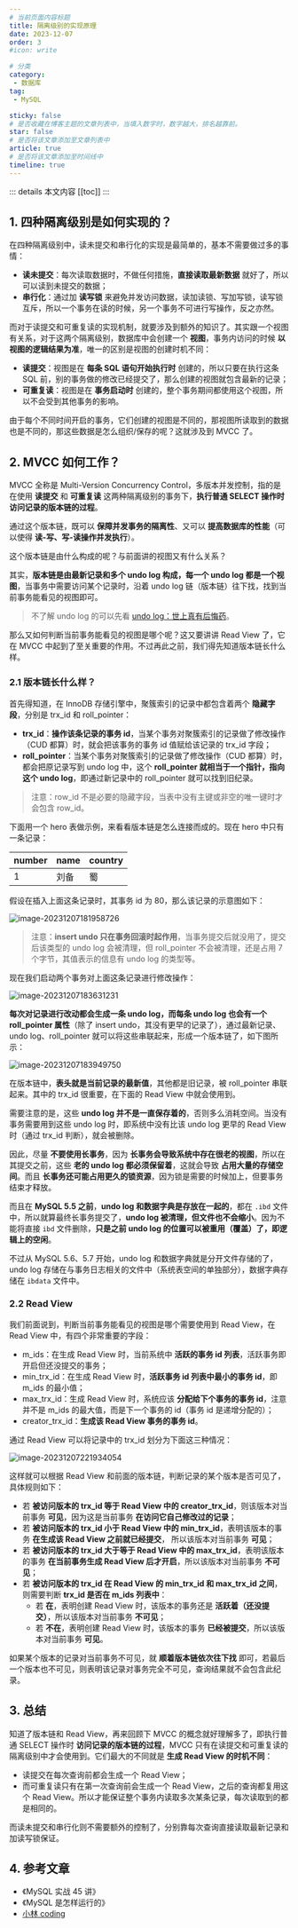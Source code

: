 ```yaml
---
# 当前页面内容标题
title: 隔离级别的实现原理
date: 2023-12-07
order: 3
#icon: write

# 分类
category:
 - 数据库
tag:
 - MySQL

sticky: false
# 是否收藏在博客主题的文章列表中，当填入数字时，数字越大，排名越靠前。
star: false
# 是否将该文章添加至文章列表中
article: true
# 是否将该文章添加至时间线中
timeline: true
---
```



::: details 本文内容
[[toc]]
:::

## 1. 四种隔离级别是如何实现的？

在四种隔离级别中，读未提交和串行化的实现是最简单的，基本不需要做过多的事情：

- **读未提交**：每次读取数据时，不做任何措施，**直接读取最新数据** 就好了，所以可以读到未提交的数据；
- **串行化**：通过加 **读写锁** 来避免并发访问数据，读加读锁、写加写锁，读写锁互斥，所以一个事务在读的时候，另一个事务不可进行写操作，反之亦然。

而对于读提交和可重复读的实现机制，就要涉及到额外的知识了。其实跟一个视图有关系，对于这两个隔离级别，数据库中会创建一个 **视图**，事务内访问的时候 **以视图的逻辑结果为准**，唯一的区别是视图的创建时机不同：

- **读提交**：视图是在 **每条 SQL 语句开始执行时** 创建的，所以只要在执行这条 SQL 前，别的事务做的修改已经提交了，那么创建的视图就包含最新的记录；
- **可重复读**：视图是在 **事务启动时** 创建的，整个事务期间都使用这个视图，所以不会受到其他事务的影响。

由于每个不同时间开启的事务，它们创建的视图是不同的，那视图所读取到的数据也是不同的，那这些数据是怎么组织/保存的呢？这就涉及到 MVCC 了。

## 2. MVCC 如何工作？

MVCC 全称是 Multi-Version Concurrency Control，多版本并发控制，指的是在使用 **读提交** 和 **可重复读** 这两种隔离级别的事务下，**执行普通 SELECT 操作时访问记录的版本链的过程**。

通过这个版本链，既可以 **保障并发事务的隔离性**、又可以 **提高数据库的性能**（可以使得 **读-写、写-读操作并发执行**）。

这个版本链是由什么构成的呢？与前面讲的视图又有什么关系？

其实，**版本链是由最新记录和多个 undo log 构成，每一个 undo log 都是一个视图**，当事务中需要访问某个记录时，沿着 undo log 链（版本链）往下找，找到当前事务能看见的视图即可。

> 不了解 undo log 的可以先看 [undo log：世上真有后悔药](https://code.0x3f4.run/backend/database/mysql/log/undo%20log%EF%BC%9A%E4%B8%96%E4%B8%8A%E7%9C%9F%E6%9C%89%E5%90%8E%E6%82%94%E8%8D%AF.html)。

那么又如何判断当前事务能看见的视图是哪个呢？这又要讲讲 Read View 了，它在 MVCC 中起到了至关重要的作用。不过再此之前，我们得先知道版本链长什么样。

### 2.1 版本链长什么样？

首先得知道，在 InnoDB 存储引擎中，聚簇索引的记录中都包含着两个 **隐藏字段**，分别是 trx_id 和 roll_pointer：

- **trx_id**：**操作该条记录的事务 id**，当某个事务对聚簇索引的记录做了修改操作（CUD 都算）时，就会把该事务的事务 id 值赋给该记录的 trx_id 字段；
- **roll_pointer**：当某个事务对聚簇索引的记录做了修改操作（CUD 都算）时，都会把原记录写到 undo log 中，这个 **roll_pointer 就相当于一个指针，指向这个 undo log**，即通过新记录中的 roll_pointer 就可以找到旧纪录。

> 注意：row_id 不是必要的隐藏字段，当表中没有主键或非空的唯一键时才会包含 row_id。

下面用一个 hero 表做示例，来看看版本链是怎么连接而成的。现在 hero 中只有一条记录：

| number | name | country |
| ------ | ---- | ------- |
| 1      | 刘备 | 蜀      |

假设在插入上面这条记录时，其事务 id 为 80，那么该记录的示意图如下：

![image-20231207181958726](https://run-notes.oss-cn-beijing.aliyuncs.com/notes/%E4%BA%8B%E5%8A%A1%2F%E9%9A%94%E7%A6%BB%E7%BA%A7%E5%88%AB%E7%9A%84%E5%AE%9E%E7%8E%B0.assets-2023_12_07-1701945144.png)

> 注意：**insert undo 只在事务回滚时起作用**，当事务提交后就没用了，提交后该类型的 undo log 会被清理，但 roll_pointer 不会被清理，还是占用 7 个字节，其值表示的信息有 undo log 的类型等。

现在我们启动两个事务对上面这条记录进行修改操作：

![image-20231207183631231](https://run-notes.oss-cn-beijing.aliyuncs.com/notes/%E4%BA%8B%E5%8A%A1%2F%E9%9A%94%E7%A6%BB%E7%BA%A7%E5%88%AB%E7%9A%84%E5%AE%9E%E7%8E%B0.assets-2023_12_07-1701945392.png)

**每次对记录进行改动都会生成一条 undo log，而每条 undo log 也会有一个 roll_pointer 属性**（除了 insert undo，其没有更早的记录了），通过最新记录、undo log、roll_pointer 就可以将这些串联起来，形成一个版本链了，如下图所示：

![image-20231207183949750](https://run-notes.oss-cn-beijing.aliyuncs.com/notes/%E4%BA%8B%E5%8A%A1%2F%E9%9A%94%E7%A6%BB%E7%BA%A7%E5%88%AB%E7%9A%84%E5%AE%9E%E7%8E%B0.assets-2023_12_07-1701945592.png)

在版本链中，**表头就是当前记录的最新值**，其他都是旧记录，被 roll_pointer 串联起来。其中的 trx_id 很重要，在下面的 Read View 中就会使用到。

需要注意的是，这些 **undo log 并不是一直保存着的**，否则多么消耗空间。当没有事务需要用到这些 undo log 时，即系统中没有比该 undo log 更早的 Read View 时（通过 trx_id 判断），就会被删除。

因此，尽量 **不要使用长事务**，因为 **长事务会导致系统中存在很老的视图**，所以在其提交之前，这些 **老的 undo log 都必须保留着**，这就会导致 **占用大量的存储空间**。而且 **长事务还可能占用更久的锁资源**，因为锁是需要的时候加上，但要事务结束才释放。

而且在 **MySQL 5.5 之前**，**undo log 和数据字典是存放在一起的**，都在 `.ibd` 文件中，所以就算最终长事务提交了，**undo log 被清理，但文件也不会缩小**。因为不能将直接 `ibd` 文件删除，**只是之前 undo log 的位置可以被重用（覆盖）了，即逻辑上的空闲**。

不过从 MySQL 5.6、5.7 开始，undo log 和数据字典就是分开文件存储的了，undo log 存储在与事务日志相关的文件中（系统表空间的单独部分），数据字典存储在 `ibdata` 文件中。

### 2.2 Read View

我们前面说到，判断当前事务能看见的视图是哪个需要使用到 Read View，在 Read View 中，有四个非常重要的字段：

- m_ids：在生成 Read View 时，当前系统中 **活跃的事务 id 列表**，活跃事务即开启但还没提交的事务；
- min_trx_id：在生成 Read View 时，**活跃事务 id 列表中最小的事务 id**，即 m_ids 的最小值；
- max_trx_id：生成 Read View 时，系统应该 **分配给下个事务的事务 id**，注意并不是 m_ids 的最大值，而是下一个事务的 id（事务 id 是递增分配的）；
- creator_trx_id：**生成该 Read View 事务的事务 id**。

通过 Read View 可以将记录中的 trx_id 划分为下面这三种情况：

![image-20231207221934054](https://run-notes.oss-cn-beijing.aliyuncs.com/notes/%E4%BA%8B%E5%8A%A1%2F%E9%9A%94%E7%A6%BB%E7%BA%A7%E5%88%AB%E7%9A%84%E5%AE%9E%E7%8E%B0.assets-2023_12_07-1701958775.png)

这样就可以根据 Read View 和前面的版本链，判断记录的某个版本是否可见了，具体规则如下：

- 若 **被访问版本的 trx_id 等于 Read View 中的 creator_trx_id**，则该版本对当前事务 **可见**，因为这是当前事务 **在访问它自己修改过的记录**；
- 若 **被访问版本的 trx_id 小于 Read View 中的 min_trx_id**，表明该版本的事务 **在生成该 Read View 之前就已经提交**， 所以该版本对当前事务 **可见**；
- 若 **被访问版本的 trx_id 大于等于 Read View 中的 max_trx_id**，表明该版本的事务 **在当前事务生成 Read View 后才开启**，所以该版本对当前事务 **不可见**；
- 若 **被访问版本的 trx_id 在 Read View 的 min_trx_id 和 max_trx_id 之间**，则需要判断 **trx_id 是否在 m_ids 列表中**：
  - 若 **在**，表明创建 Read View 时，该版本的事务还是 **活跃着（还没提交）**，所以该版本对当前事务 **不可见**；
  - 若 **不在**，表明创建 Read View 时，该版本的事务 **已经被提交**，所以该版本对当前事务 **可见**。

如果某个版本的记录对当前事务不可见，就 **顺着版本链依次往下找** 即可，若最后一个版本也不可见，则表明该记录对事务完全不可见，查询结果就不会包含此纪录。

## 3. 总结

知道了版本链和 Read View，再来回顾下 MVCC 的概念就好理解多了，即执行普通 SELECT 操作时 **访问记录的版本链的过程**，MVCC 只有在读提交和可重复读的隔离级别中才会使用到。它们最大的不同就是 **生成 Read View 的时机不同**：

- 读提交在每次查询前都会生成一个 Read View；
- 而可重复读只有在第一次查询前会生成一个 Read View，之后的查询都复用这个 Read View。所以才能保证整个事务内读取多次某条记录，每次读取到的都是相同的。

而读未提交和串行化则不需要额外的控制了，分别靠每次查询直接读取最新记录和加读写锁保证。

## 4. 参考文章

- 《MySQL 实战 45 讲》
- 《MySQL 是怎样运行的》
- [小林 coding](https://xiaolincoding.com)

